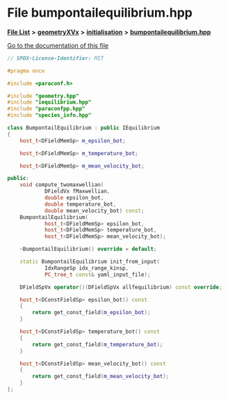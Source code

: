 

# File bumpontailequilibrium.hpp

[**File List**](files.md) **>** [**geometryXVx**](dir_e51b496b46dd687775e46e0826614574.md) **>** [**initialisation**](dir_cdb336346544d0d5f695f9cdfe73a70e.md) **>** [**bumpontailequilibrium.hpp**](bumpontailequilibrium_8hpp.md)

[Go to the documentation of this file](bumpontailequilibrium_8hpp.md)


```C++
// SPDX-License-Identifier: MIT

#pragma once

#include <paraconf.h>

#include "geometry.hpp"
#include "iequilibrium.hpp"
#include "paraconfpp.hpp"
#include "species_info.hpp"

class BumpontailEquilibrium : public IEquilibrium
{
    host_t<DFieldMemSp> m_epsilon_bot;

    host_t<DFieldMemSp> m_temperature_bot;

    host_t<DFieldMemSp> m_mean_velocity_bot;

public:
    void compute_twomaxwellian(
            DFieldVx fMaxwellian,
            double epsilon_bot,
            double temperature_bot,
            double mean_velocity_bot) const;
    BumpontailEquilibrium(
            host_t<DFieldMemSp> epsilon_bot,
            host_t<DFieldMemSp> temperature_bot,
            host_t<DFieldMemSp> mean_velocity_bot);

    ~BumpontailEquilibrium() override = default;

    static BumpontailEquilibrium init_from_input(
            IdxRangeSp idx_range_kinsp,
            PC_tree_t const& yaml_input_file);

    DFieldSpVx operator()(DFieldSpVx allfequilibrium) const override;

    host_t<DConstFieldSp> epsilon_bot() const
    {
        return get_const_field(m_epsilon_bot);
    }

    host_t<DConstFieldSp> temperature_bot() const
    {
        return get_const_field(m_temperature_bot);
    }

    host_t<DConstFieldSp> mean_velocity_bot() const
    {
        return get_const_field(m_mean_velocity_bot);
    }
};
```


